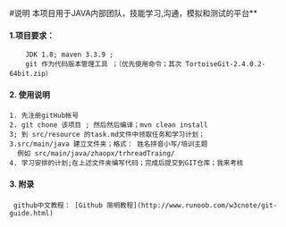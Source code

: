 #说明
     本项目用于JAVA内部团队，技能学习,沟通，模拟和测试的平台**
 #### 1.项目要求： 
        JDK 1.8; maven 3.3.9 ;
        git 作为代码版本管理工具 ；（优先使用命令；其次 TortoiseGit-2.4.0.2-64bit.zip）
 #### 2. 使用说明 
    1. 先注册gitHub帐号 
    2. git chone 该项目 ; 然后然后编译；mvn clean install 
    3; 到 src/resource 的task.md文件中领取任务和学习计划； 
    3.src/main/java 建立文件夹；格式： 姓名拼音小写/培训主题
      例如 src/main/java/zhaopx/trhreadTraing/
    4. 学习安排的计划;在上述文件夹编写代码；完成后提交到GIT仓库；我来考核
   #### 3. 附录
     github中文教程： [Github 简明教程](http://www.runoob.com/w3cnote/git-guide.html)
